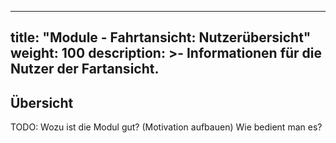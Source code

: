 
---
title: "Module - Fahrtansicht: Nutzerübersicht"
weight: 100
description: >-
     Informationen für die Nutzer der Fartansicht.
---

## Übersicht

TODO: Wozu ist die Modul gut? (Motivation aufbauen) Wie bedient man es?